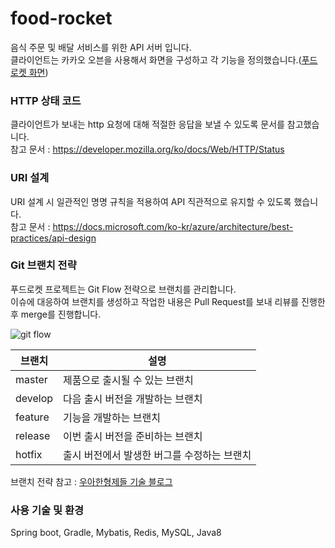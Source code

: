 # food-rocket
음식 주문 및 배달 서비스를 위한 API 서버 입니다.   
클라이언트는 카카오 오븐을 사용해서 화면을 구성하고 각 기능을 정의했습니다.([푸드로켓 화면](https://ovenapp.io/view/wQVIyfiQZ36Ha7ocB2ao9LFWaVcaWcjS/Z6nh4))   

### HTTP 상태 코드
클라이언트가 보내는 http 요청에 대해 적절한 응답을 보낼 수 있도록 문서를 참고했습니다.   
참고 문서 : https://developer.mozilla.org/ko/docs/Web/HTTP/Status

### URI 설계
URI 설계 시 일관적인 명명 규칙을 적용하여 API 직관적으로 유지할 수 있도록 했습니다.   
참고 문서 : https://docs.microsoft.com/ko-kr/azure/architecture/best-practices/api-design

### Git 브랜치 전략
푸드로켓 프로젝트는 Git Flow 전략으로 브랜치를 관리합니다.   
이슈에 대응하여 브랜치를 생성하고 작업한 내용은 Pull Request를 보내 리뷰를 진행한 후 merge를 진행합니다.   

![git flow](https://user-images.githubusercontent.com/25922366/80060110-af28c880-8568-11ea-9bd8-af4031908342.jpg)

|브랜치|설명|
|------|---|
|master|제품으로 출시될 수 있는 브랜치|
|develop|다음 출시 버전을 개발하는 브랜치|
|feature|기능을 개발하는 브랜치|
|release|이번 출시 버전을 준비하는 브랜치|
|hotfix|출시 버전에서 발생한 버그를 수정하는 브랜치|

브랜치 전략 참고 : [우아한형제들 기술 블로그](https://woowabros.github.io/experience/2017/10/30/baemin-mobile-git-branch-strategy.html)

### 사용 기술 및 환경
Spring boot, Gradle, Mybatis, Redis, MySQL, Java8   

